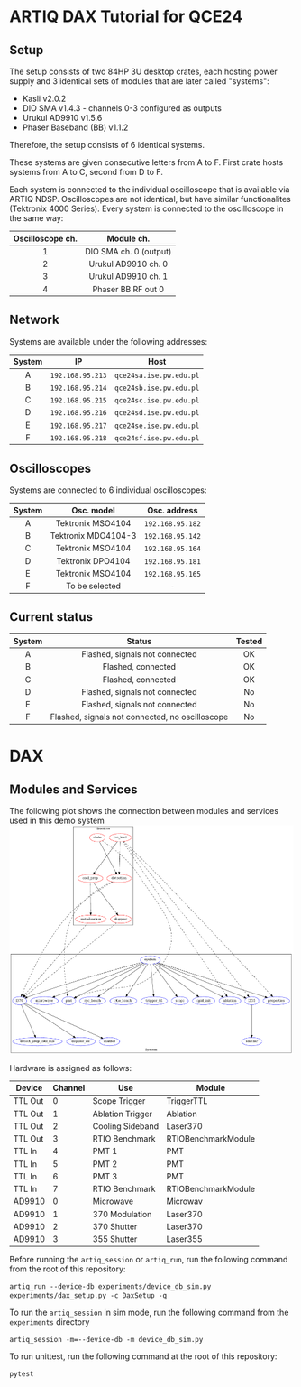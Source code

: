 # ARTIQ DAX Tutorial for QCE24

## Setup

The setup consists of two 84HP 3U desktop crates, each hosting power supply and 
3 identical sets of modules that are later called "systems":

* Kasli v2.0.2
* DIO SMA v1.4.3 - channels 0-3 configured as outputs
* Urukul AD9910 v1.5.6
* Phaser Baseband (BB) v1.1.2

Therefore, the setup consists of 6 identical systems.

These systems are given consecutive letters from A to F. First crate hosts
systems from A to C, second from D to F.

Each system is connected to the individual oscilloscope that is available via
ARTIQ NDSP. Oscilloscopes are not identical, but have similar functionalites
(Tektronix 4000 Series). Every system is connected to the oscilloscope in 
the same way:

Oscilloscope ch. |     Module ch.
:---------------:|:-------------------------:
 1               |    DIO SMA ch. 0 (output)
 2               | Urukul AD9910 ch. 0
 3               | Urukul AD9910 ch. 1
 4               | Phaser BB RF out 0

## Network

Systems are available under the following addresses:

System |        IP        |          Host
:-----:|:----------------:|:----------------------:
   A   | `192.168.95.213` | `qce24sa.ise.pw.edu.pl`
   B   | `192.168.95.214` | `qce24sb.ise.pw.edu.pl`
   C   | `192.168.95.215` | `qce24sc.ise.pw.edu.pl`
   D   | `192.168.95.216` | `qce24sd.ise.pw.edu.pl`
   E   | `192.168.95.217` | `qce24se.ise.pw.edu.pl`
   F   | `192.168.95.218` | `qce24sf.ise.pw.edu.pl`

## Oscilloscopes

Systems are connected to 6 individual oscilloscopes:

System |     Osc. model      |   Osc. address
:-----:|:-------------------:|:---------------:
   A   |  Tektronix MSO4104  | `192.168.95.182`
   B   | Tektronix MDO4104-3 | `192.168.95.142`
   C   |  Tektronix MSO4104  | `192.168.95.164`
   D   |  Tektronix DPO4104  | `192.168.95.181`
   E   |  Tektronix MSO4104  | `192.168.95.165`
   F   |   To be selected    |       `-`

## Current status

System |                     Status                      | Tested
:-----:|:-----------------------------------------------:|:-----:
   A   |         Flashed, signals not connected          |   OK
   B   |               Flashed, connected                |   OK
   C   |               Flashed, connected                |   OK
   D   |         Flashed, signals not connected          |   No
   E   |         Flashed, signals not connected          |   No
   F   | Flashed, signals not connected, no oscilloscope |   No

# DAX
## Modules and Services
The following plot shows the connection between modules and services used in this demo system
![demos_system_modules-services](media/demo_system_modules-services.png)

Hardware is assigned as follows:

| Device | Channel | Use | Module | 
| --- | --- | --- | --- |
| TTL Out | 0 | Scope Trigger | TriggerTTL |
| TTL Out | 1 | Ablation Trigger | Ablation |
| TTL Out | 2 | Cooling Sideband | Laser370 |
| TTL Out | 3 | RTIO Benchmark | RTIOBenchmarkModule |
| TTL In | 4 | PMT 1 | PMT |
| TTL In | 5 | PMT 2 | PMT |
| TTL In | 6 | PMT 3 | PMT |
| TTL In | 7 | RTIO Benchmark | RTIOBenchmarkModule |
| AD9910 | 0 | Microwave | Microwav |
| AD9910 | 1 | 370 Modulation | Laser370 |
| AD9910 | 2 | 370 Shutter | Laser370 |
| AD9910 | 3 | 355 Shutter | Laser355 |

Before running the `artiq_session` or `artiq_run`, run the following command from the root of this repository:
```
artiq_run --device-db experiments/device_db_sim.py experiments/dax_setup.py -c DaxSetup -q
```

To run the `artiq_session` in sim mode, run the following command from the `experiments` directory
```
artiq_session -m=--device-db -m device_db_sim.py
```

To run unittest, run the following command at the root of this repository:
```
pytest
```